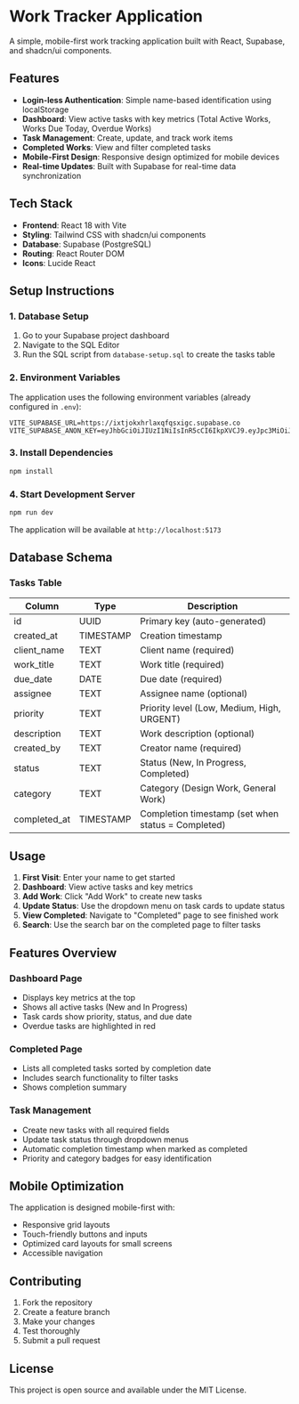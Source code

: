 # Work Tracker Application

A simple, mobile-first work tracking application built with React, Supabase, and shadcn/ui components.

## Features

- **Login-less Authentication**: Simple name-based identification using localStorage
- **Dashboard**: View active tasks with key metrics (Total Active Works, Works Due Today, Overdue Works)
- **Task Management**: Create, update, and track work items
- **Completed Works**: View and filter completed tasks
- **Mobile-First Design**: Responsive design optimized for mobile devices
- **Real-time Updates**: Built with Supabase for real-time data synchronization

## Tech Stack

- **Frontend**: React 18 with Vite
- **Styling**: Tailwind CSS with shadcn/ui components
- **Database**: Supabase (PostgreSQL)
- **Routing**: React Router DOM
- **Icons**: Lucide React

## Setup Instructions

### 1. Database Setup

1. Go to your Supabase project dashboard
2. Navigate to the SQL Editor
3. Run the SQL script from `database-setup.sql` to create the tasks table

### 2. Environment Variables

The application uses the following environment variables (already configured in `.env`):

```
VITE_SUPABASE_URL=https://ixtjokxhrlaxqfqsxigc.supabase.co
VITE_SUPABASE_ANON_KEY=eyJhbGciOiJIUzI1NiIsInR5cCI6IkpXVCJ9.eyJpc3MiOiJzdXBhYmFzZSIsInJlZiI6Iml4dGpva3hocmxheHFmcXN4aWdjIiwicm9sZSI6ImFub24iLCJpYXQiOjE3NTkyOTkxNTUsImV4cCI6MjA3NDg3NTE1NX0.4BEhI1nCOgtcWY5p8zvKR4xzCk9Yp0CWIMQUMLO_ERg
```

### 3. Install Dependencies

```bash
npm install
```

### 4. Start Development Server

```bash
npm run dev
```

The application will be available at `http://localhost:5173`

## Database Schema

### Tasks Table

| Column       | Type      | Description                                        |
| ------------ | --------- | -------------------------------------------------- |
| id           | UUID      | Primary key (auto-generated)                       |
| created_at   | TIMESTAMP | Creation timestamp                                 |
| client_name  | TEXT      | Client name (required)                             |
| work_title   | TEXT      | Work title (required)                              |
| due_date     | DATE      | Due date (required)                                |
| assignee     | TEXT      | Assignee name (optional)                           |
| priority     | TEXT      | Priority level (Low, Medium, High, URGENT)         |
| description  | TEXT      | Work description (optional)                        |
| created_by   | TEXT      | Creator name (required)                            |
| status       | TEXT      | Status (New, In Progress, Completed)               |
| category     | TEXT      | Category (Design Work, General Work)               |
| completed_at | TIMESTAMP | Completion timestamp (set when status = Completed) |

## Usage

1. **First Visit**: Enter your name to get started
2. **Dashboard**: View active tasks and key metrics
3. **Add Work**: Click "Add Work" to create new tasks
4. **Update Status**: Use the dropdown menu on task cards to update status
5. **View Completed**: Navigate to "Completed" page to see finished work
6. **Search**: Use the search bar on the completed page to filter tasks

## Features Overview

### Dashboard Page

- Displays key metrics at the top
- Shows all active tasks (New and In Progress)
- Task cards show priority, status, and due date
- Overdue tasks are highlighted in red

### Completed Page

- Lists all completed tasks sorted by completion date
- Includes search functionality to filter tasks
- Shows completion summary

### Task Management

- Create new tasks with all required fields
- Update task status through dropdown menus
- Automatic completion timestamp when marked as completed
- Priority and category badges for easy identification

## Mobile Optimization

The application is designed mobile-first with:

- Responsive grid layouts
- Touch-friendly buttons and inputs
- Optimized card layouts for small screens
- Accessible navigation

## Contributing

1. Fork the repository
2. Create a feature branch
3. Make your changes
4. Test thoroughly
5. Submit a pull request

## License

This project is open source and available under the MIT License.
